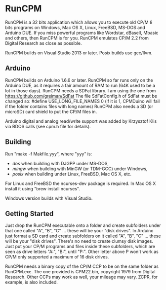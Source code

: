 # RunCPM

RunCPM is a 32 bits application which allows you to execute old CP/M 8 bits programs on Windows, Mac OS X, Linux, FreeBSD, MS-DOS and Arduino DUE.
If you miss powerful programs like Wordstar, dBaseII, Mbasic and others, then RunCPM is for you.
RunCPM emulates CP/M 2.2 from Digital Research as close as possible.

RunCPM builds on Visual Studio 2013 or later. Posix builds use gcc/llvm.

## Arduino

RunCPM builds on Arduino 1.6.6 or later.
RunCPM so far runs only on the Arduino DUE, as it requires a fair amount of RAM to run (64K used to be a lot in those days).
RunCPM needs a SDFat library. I am using the one from https://github.com/greiman/SdFat
The file SdFatConfig.h of SdFat must be changed so: #define USE_LONG_FILE_NAMES 0 (if it is 1, CPMDuino will fail if the folder contains files with long names)
RunCPM also needs a SD (or microSD) card shield to put the CP/M files in.

Arduino digital and analog read/write support was added by Krzysztof Klis via BDOS calls (see cpm.h file for details).

## Building

Run "make -f Makfile.yyy", where "yyy" is:

* *dos* when building with DJGPP under MS-DOS,
* *mingw* when building with MinGW (or TDM-GCC) under Windows,
* *posix* when building under Linux, FreeBSD, Mac OS X, etc.

For Linux and FreeBSD the ncurses-dev package is required. In Mac OS X install it using "brew install ncurses".

Windows version builds with Visual Studio.

## Getting Started

Just drop the RunCPM executable onto a folder and create subfolders under that one called "A", "B", "C" ... these will be your "disk drives".
In Arduino just format a SD card and create subfolders on it called "A", "B", "C" ... these will be your "disk drives".
There's no need to create clumsy disk images. Just put your CP/M programs and files inside these subfolders, which are seen as drive letters "A:", "B:", until "P:". Other letter above P won't work as CP/M only supported a maximum of 16 disk drives.

RunCPM needs a binary copy of the CP/M CCP to be on the same folder as RunCPM.exe. The one provided is CPM22.bin, copyright 1979 from Digital Research. Other CCPs may work as well, your mileage may vary. ZCPR, for example, is also included.

